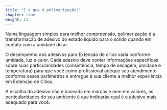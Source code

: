 ```yaml
---
title: "E o que é polimerização?"
chapter: true
weight: 11
---
```


Numa linguagem simples para melhor compreensão, polimerização é a transformação de
adesivo do estado líquido para o sólido quando em contato com a umidade do ar.

O desempenho dos adesivos para Extensão de cílios varia conforme umidade, luz e calor. Cada
adesivo deve conter informações específicas sobre suas particularidades (consistência, tempo
de secagem, umidade e temperatura) para que você como profissional adeque seu
atendimento conforme esses parâmetros e entregue à sua cliente a melhor experiência em
Extensão de Cílios.

A escolha do adesivo não é baseada em marcas e nem em valores, as particularidades do seu
ambiente é que indicarão qual é o adesivo mais adequado para você.